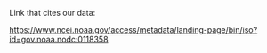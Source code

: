 Link that cites our data:

https://www.ncei.noaa.gov/access/metadata/landing-page/bin/iso?id=gov.noaa.nodc:0118358

